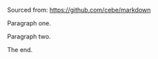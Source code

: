 Sourced from: https://github.com/cebe/markdown

Paragraph one.

<!-- This is a simple comment -->

<!--
	This is another comment.
-->

Paragraph two.

<!-- one comment block -- -- with two comments -->

The end.
